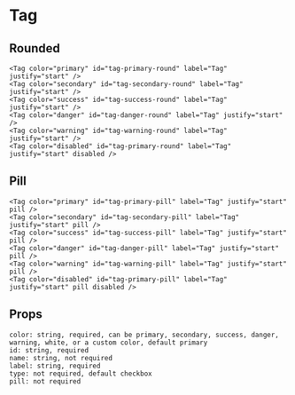 # Tag

## Rounded

<Grid col={8}>
    <Tag color="primary" id="tag-primary-round" label="Tag" justify="start" />
    <Tag color="secondary" id="tag-secondary-round" label="Tag" justify="start" />
    <Tag color="success" id="tag-success-round" label="Tag" justify="start" />
    <Tag color="danger" id="tag-danger-round" label="Tag" justify="start" />
    <Tag color="warning" id="tag-warning-round" label="Tag" justify="start" />
    <Tag color="disabled" id="tag-primary-round" label="Tag" justify="start" disabled />
</Grid>

```
<Tag color="primary" id="tag-primary-round" label="Tag" justify="start" />
<Tag color="secondary" id="tag-secondary-round" label="Tag" justify="start" />
<Tag color="success" id="tag-success-round" label="Tag" justify="start" />
<Tag color="danger" id="tag-danger-round" label="Tag" justify="start" />
<Tag color="warning" id="tag-warning-round" label="Tag" justify="start" />
<Tag color="disabled" id="tag-primary-round" label="Tag" justify="start" disabled />
```

## Pill

<Grid col={8}>
    <Tag color="primary" id="tag-primary-pill" label="Tag" justify="start" pill />
    <Tag color="secondary" id="tag-secondary-pill" label="Tag" justify="start" pill />
    <Tag color="success" id="tag-success-pill" label="Tag" justify="start" pill />
    <Tag color="danger" id="tag-danger-pill" label="Tag" justify="start" pill />
    <Tag color="warning" id="tag-warning-pill" label="Tag" justify="start" pill />
    <Tag color="disabled" id="tag-primary-pill" label="Tag" justify="start" pill disabled />
</Grid>

```
<Tag color="primary" id="tag-primary-pill" label="Tag" justify="start" pill />
<Tag color="secondary" id="tag-secondary-pill" label="Tag" justify="start" pill />
<Tag color="success" id="tag-success-pill" label="Tag" justify="start" pill />
<Tag color="danger" id="tag-danger-pill" label="Tag" justify="start" pill />
<Tag color="warning" id="tag-warning-pill" label="Tag" justify="start" pill />
<Tag color="disabled" id="tag-primary-pill" label="Tag" justify="start" pill disabled />
```

## Props

```
color: string, required, can be primary, secondary, success, danger, warning, white, or a custom color, default primary
id: string, required
name: string, not required
label: string, required
type: not required, default checkbox
pill: not required
```